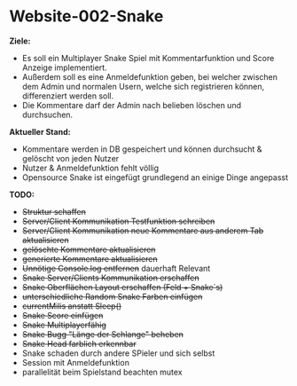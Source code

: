 # Website-002-Snake

**Ziele:** <br>
- Es soll ein Multiplayer Snake Spiel mit Kommentarfunktion und Score Anzeige implementiert. 
- Außerdem soll es eine Anmeldefunktion geben, bei welcher zwischen dem Admin und normalen Usern, welche sich registrieren können, differenziert werden soll. 
- Die Kommentare darf der Admin nach belieben löschen und durchsuchen.

**Aktueller Stand:** <br>
- Kommentare werden in DB gespeichert und können durchsucht & gelöscht von jeden Nutzer
- Nutzer & Anmeldefunktion fehlt völlig
- Opensource Snake ist eingefügt grundlegend an einige Dinge angepasst

**TODO:** <br>
- ~~Struktur schaffen~~
- ~~Server/Client Kommunikation Testfunktion schreiben~~
- ~~Server/Client Kommunikation neue Kommentare aus anderem Tab aktualisieren~~
- ~~gelöschte Kommentare aktualisieren~~
- ~~generierte Kommentare aktualisieren~~
- ~~Unnötige Console.log entfernen~~ dauerhaft Relevant
- ~~Snake Server/Clients Kommunikation erschaffen~~
- ~~Snake Oberflächen Layout erschaffen (Feld + Snake´s)~~
- ~~unterschiedliche Random Snake Farben einfügen~~
- ~~currentMilis anstatt Sleep()~~
- ~~Snake Score einfügen~~
- ~~Snake Multiplayerfähig~~
- ~~Snake Bugg "Länge der Schlange" beheben~~
- ~~Snake Head farblich erkennbar~~
- Snake schaden durch andere SPieler und sich selbst
- Session mit Anmeldefunktion
- parallelität beim Spielstand beachten mutex
